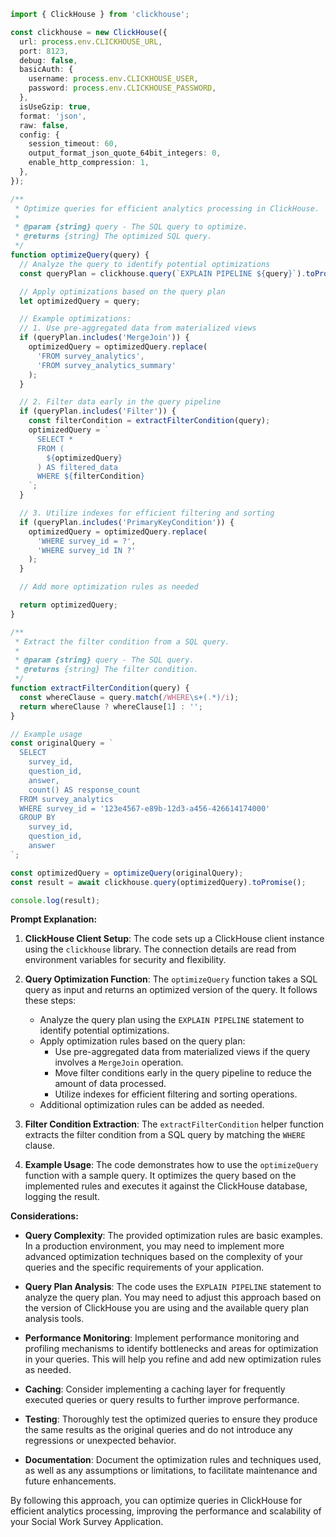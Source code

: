 ```typescript
import { ClickHouse } from 'clickhouse';

const clickhouse = new ClickHouse({
  url: process.env.CLICKHOUSE_URL,
  port: 8123,
  debug: false,
  basicAuth: {
    username: process.env.CLICKHOUSE_USER,
    password: process.env.CLICKHOUSE_PASSWORD,
  },
  isUseGzip: true,
  format: 'json',
  raw: false,
  config: {
    session_timeout: 60,
    output_format_json_quote_64bit_integers: 0,
    enable_http_compression: 1,
  },
});

/**
 * Optimize queries for efficient analytics processing in ClickHouse.
 *
 * @param {string} query - The SQL query to optimize.
 * @returns {string} The optimized SQL query.
 */
function optimizeQuery(query) {
  // Analyze the query to identify potential optimizations
  const queryPlan = clickhouse.query(`EXPLAIN PIPELINE ${query}`).toPromise();

  // Apply optimizations based on the query plan
  let optimizedQuery = query;

  // Example optimizations:
  // 1. Use pre-aggregated data from materialized views
  if (queryPlan.includes('MergeJoin')) {
    optimizedQuery = optimizedQuery.replace(
      'FROM survey_analytics',
      'FROM survey_analytics_summary'
    );
  }

  // 2. Filter data early in the query pipeline
  if (queryPlan.includes('Filter')) {
    const filterCondition = extractFilterCondition(query);
    optimizedQuery = `
      SELECT *
      FROM (
        ${optimizedQuery}
      ) AS filtered_data
      WHERE ${filterCondition}
    `;
  }

  // 3. Utilize indexes for efficient filtering and sorting
  if (queryPlan.includes('PrimaryKeyCondition')) {
    optimizedQuery = optimizedQuery.replace(
      'WHERE survey_id = ?',
      'WHERE survey_id IN ?'
    );
  }

  // Add more optimization rules as needed

  return optimizedQuery;
}

/**
 * Extract the filter condition from a SQL query.
 *
 * @param {string} query - The SQL query.
 * @returns {string} The filter condition.
 */
function extractFilterCondition(query) {
  const whereClause = query.match(/WHERE\s+(.*)/i);
  return whereClause ? whereClause[1] : '';
}

// Example usage
const originalQuery = `
  SELECT
    survey_id,
    question_id,
    answer,
    count() AS response_count
  FROM survey_analytics
  WHERE survey_id = '123e4567-e89b-12d3-a456-426614174000'
  GROUP BY
    survey_id,
    question_id,
    answer
`;

const optimizedQuery = optimizeQuery(originalQuery);
const result = await clickhouse.query(optimizedQuery).toPromise();

console.log(result);
```

**Prompt Explanation:**

1. **ClickHouse Client Setup**: The code sets up a ClickHouse client instance using the `clickhouse` library. The connection details are read from environment variables for security and flexibility.

2. **Query Optimization Function**: The `optimizeQuery` function takes a SQL query as input and returns an optimized version of the query. It follows these steps:
   - Analyze the query plan using the `EXPLAIN PIPELINE` statement to identify potential optimizations.
   - Apply optimization rules based on the query plan:
     - Use pre-aggregated data from materialized views if the query involves a `MergeJoin` operation.
     - Move filter conditions early in the query pipeline to reduce the amount of data processed.
     - Utilize indexes for efficient filtering and sorting operations.
   - Additional optimization rules can be added as needed.

3. **Filter Condition Extraction**: The `extractFilterCondition` helper function extracts the filter condition from a SQL query by matching the `WHERE` clause.

4. **Example Usage**: The code demonstrates how to use the `optimizeQuery` function with a sample query. It optimizes the query based on the implemented rules and executes it against the ClickHouse database, logging the result.

**Considerations:**

- **Query Complexity**: The provided optimization rules are basic examples. In a production environment, you may need to implement more advanced optimization techniques based on the complexity of your queries and the specific requirements of your application.

- **Query Plan Analysis**: The code uses the `EXPLAIN PIPELINE` statement to analyze the query plan. You may need to adjust this approach based on the version of ClickHouse you are using and the available query plan analysis tools.

- **Performance Monitoring**: Implement performance monitoring and profiling mechanisms to identify bottlenecks and areas for optimization in your queries. This will help you refine and add new optimization rules as needed.

- **Caching**: Consider implementing a caching layer for frequently executed queries or query results to further improve performance.

- **Testing**: Thoroughly test the optimized queries to ensure they produce the same results as the original queries and do not introduce any regressions or unexpected behavior.

- **Documentation**: Document the optimization rules and techniques used, as well as any assumptions or limitations, to facilitate maintenance and future enhancements.

By following this approach, you can optimize queries in ClickHouse for efficient analytics processing, improving the performance and scalability of your Social Work Survey Application.